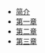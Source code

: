 - [简介](./README.md)
- [第一章](./chapters/ch01.md)
- [第二章](./chapters/ch02.md)
- [第三章](./chapters/ch03.md)
